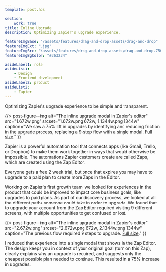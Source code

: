 ```yaml
---
template: post.hbs

section:
    work: true
title: Inline Upgrade
description: Optimizing Zapier's upgrade experience.

featureImgBase: "/assets/features/drag-and-drop-assets/drag-and-drop"
featureImgExt: ".jpg"
featureImgSrc: "/assets/features/drag-and-drop-assets/drag-and-drop.750w.jpg"
featureImgBgColor: "#363234"

asideLabel1: role
asideList1:
    - Design
    - Frontend development
asideLabel2: product
asideList2:
    - Zapier
---
```


Optimizing Zapier's upgrade experience to be simple and transparent.

{{> post-figure--img
    alt="The inline upgrade modal in Zapier's editor"
    src="1.672w.png"
    srcset="1.672w.png 672w, 1.1344w.png 1344w"
    caption="We saw a 75% lift in upgrades by identifying and reducing friction in the upgrade process, replacing a 9-step flow with a single modal. [Full size](1.png)."
}}

Zapier is a powerful automation tool that connects apps (like Gmail, Trello, or Dropbox) to make them work together in ways that would otherwise be impossible. The automations Zapier customers create are called Zaps, which are created using the Zap Editor.

Everyone gets a free 2 week trial, but once that expires you may have to upgrade to a paid plan to create more Zaps in the Editor.

Working on Zapier's first growth team, we looked for experiences in the product that could be improved to impact core business goals, like upgrades to paid plans. As part of our discovery process, we looked at all the different paths someone could take in order to upgrade. We found that to upgrade your account from the Zap Editor required visiting 9 different screens, with multiple opportunities to get confused or lost.

{{> post-figure--img
    alt="The inline upgrade modal in Zapier's editor"
    src="2.672w.png"
    srcset="2.672w.png 672w, 2.1344w.png 1344w"
    caption="The previous flow required 9 steps to upgrade. [Full size](2.pdf)."
}}

I reduced that experience into a single modal that shows in the Zap Editor. The design keeps you in context of your original goal (turn on this Zap), clearly explains why an upgrade is required, and suggests only the cheapest possible plan needed to continue. This resulted in a 75% increase in upgrades.
